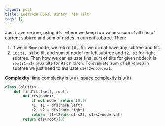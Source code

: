 ```yaml
---
layout: post
title: Leetcode 0563. Binary Tree Tilt
tags: []
---
```


Just traverse tree, using `dfs`, where we keep two values: sum of all tilts of current subtree and sum of nodes in current subtree. Then:

1. If we in `None` node, we return `[0, 0]`: we do nat have any subtree and tilt.
2. Let `t1, s1` be tilt and sum of nodef for left subtree and `t2, s2` for right subtree. Then how we can ealuate final sum of tilts for given node: it is `abs(s1-s2)` plus tilts for its children. To evaluate sum of all values in subtree we just need to evaluate `s1+s2+node.val`.

**Complexity**: time complexity is `O(n)`, space complexity is `O(h)`.

```python
class Solution:
    def findTilt(self, root):
        def dfs(node):
            if not node: return [0,0]
            t1, s1 = dfs(node.left)
            t2, s2 = dfs(node.right)
            return [t1+t2+abs(s1-s2), s1+s2+node.val]
        return dfs(root)[0]
```
